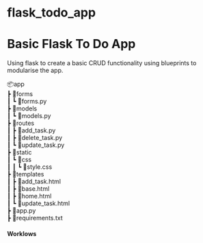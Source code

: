 # flask_todo_app

# Basic Flask To Do App
 Using flask to create a basic CRUD functionality using blueprints to modularise the app. 

📦app <br/>
 ┣ 📂forms <br/>
 ┃ ┗ 📜forms.py <br/>
 ┣ 📂models <br/>
 ┃ ┗ 📜models.py <br/>
 ┣ 📂routes <br/>
 ┃ ┣ 📜add_task.py <br/>
 ┃ ┣ 📜delete_task.py <br/>
 ┃ ┗ 📜update_task.py <br/>
 ┣ 📂static <br/>
 ┃ ┗ 📂css <br/>
 ┃ ┃ ┗ 📜style.css <br/>
 ┣ 📂templates <br/>
 ┃ ┣ 📜add_task.html <br/>
 ┃ ┣ 📜base.html <br/>
 ┃ ┣ 📜home.html <br/>
 ┃ ┗ 📜update_task.html <br/>
 ┣ 📜app.py <br/>
 ┣ 📜requirements.txt

#### Worklows
